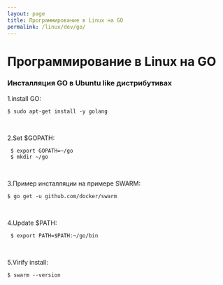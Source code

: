 ```yaml
---
layout: page
title: Программирование в Linux на GO
permalink: /linux/dev/go/
---
```


# Программирование в Linux на GO


### Инсталляция GO в Ubuntu like дистрибутивах


1.install GO:

    $ sudo apt-get install -y golang

<br/>

 2.Set $GOPATH:

     $ export GOPATH=~/go  
     $ mkdir ~/go

<br/>

 3.Пример инсталляции на примере SWARM:

    $ go get -u github.com/docker/swarm

<br/>

 4.Update $PATH:

     $ export PATH=$PATH:~/go/bin

<br/>

 5.Virify install:

    $ swarm --version
